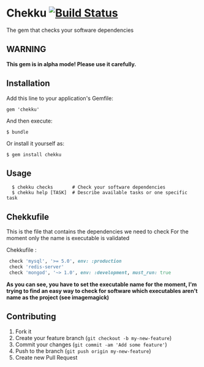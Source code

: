 # Chekku [![Build Status](https://secure.travis-ci.org/ys/chekku.png)](http://travis-ci.org/ys/chekku)
The gem that checks your software dependencies

## WARNING

**This gem is in alpha mode! Please use it carefully.**

## Installation

Add this line to your application's Gemfile:

    gem 'chekku'

And then execute:

    $ bundle

Or install it yourself as:

    $ gem install chekku

## Usage

```
  $ chekku checks       # Check your software dependencies
  $ chekku help [TASK]  # Describe available tasks or one specific task
```

## Chekkufile

This is the file that contains the dependencies we need to check
For the moment only the name is executable is validated

Chekkufile :

```ruby
 check 'mysql', '>= 5.0', env: :production
 check 'redis-server'
 check 'mongod', '~> 1.0', env: :development, must_run: true
```

**As you can see, you have to set the executable name for the moment, I'm trying to find an easy way to check for software which executables aren't name as the project (see imagemagick)**
## Contributing

1. Fork it
2. Create your feature branch (`git checkout -b my-new-feature`)
3. Commit your changes (`git commit -am 'Add some feature'`)
4. Push to the branch (`git push origin my-new-feature`)
5. Create new Pull Request
